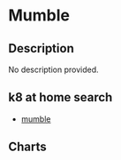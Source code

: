 # Mumble

## Description

No description provided.

## k8 at home search

- [mumble](https://nanne.dev/k8s-at-home-search/#/mumble)

## Charts


